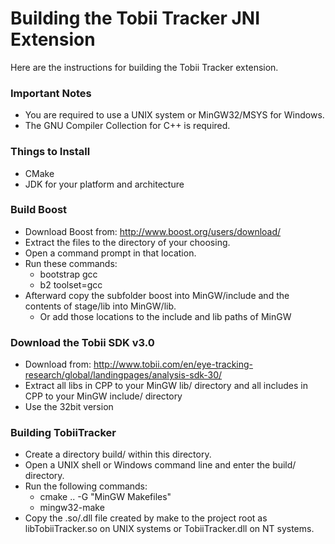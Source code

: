 Building the Tobii Tracker JNI Extension
================================================================================
Here are the instructions for building the Tobii Tracker extension.

### Important Notes
 - You are required to use a UNIX system or MinGW32/MSYS for Windows.
 - The GNU Compiler Collection for C++ is required.

### Things to Install
 - CMake
 - JDK for your platform and architecture

### Build Boost
 - Download Boost from: http://www.boost.org/users/download/
 - Extract the files to the directory of your choosing.
 - Open a command prompt in that location.
 - Run these commands:
   - bootstrap gcc
   - b2 toolset=gcc
 - Afterward copy the subfolder boost into MinGW/include and the contents of stage/lib into MinGW/lib. 
   - Or add those locations to the include and lib paths of MinGW

### Download the Tobii SDK v3.0
 - Download from: http://www.tobii.com/en/eye-tracking-research/global/landingpages/analysis-sdk-30/
 - Extract all libs in CPP to your MinGW lib/ directory and all includes in CPP
   to your MinGW include/ directory
 - Use the 32bit version

### Building TobiiTracker
 - Create a directory build/ within this directory.
 - Open a UNIX shell or Windows command line and enter the build/ directory.
 - Run the following commands:
   - cmake .. -G "MinGW Makefiles"
   - mingw32-make
 - Copy the .so/.dll file created by make to the project root as
   libTobiiTracker.so on UNIX systems or TobiiTracker.dll on NT systems.
